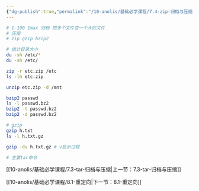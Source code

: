 ```yaml
---
{"dg-publish":true,"permalink":"/10-anolis/基础必学课程/7.4-zip-归档与压缩/","dgPassFrontmatter":true}
---
```



```bash
# 1-100 1max 归档 把多个文件变一个大的文件
# 压缩
# zip gzip bzip2 

# 统计目录大小
du -sh /etc/*
du -sh /etc/

zip -r etc.zip /etc
ls -lh etc.zip

unzip etc.zip -d /mnt

bzip2 passwd 
ls -l passwd.bz2
bzip2 -t passwd.bz2
bzip2 -d passwd.bz2

# gzip
gzip h.txt
ls -l h.txt.gz

gzip -dv h.txt.gz # v显示过程

# 主要tar命令

```


[[10-anolis/基础必学课程/7.3-tar-归档与压缩\|上一节：7.3-tar-归档与压缩]]

[[10-anolis/基础必学课程/8.1-重定向\|下一节：8.1-重定向]]